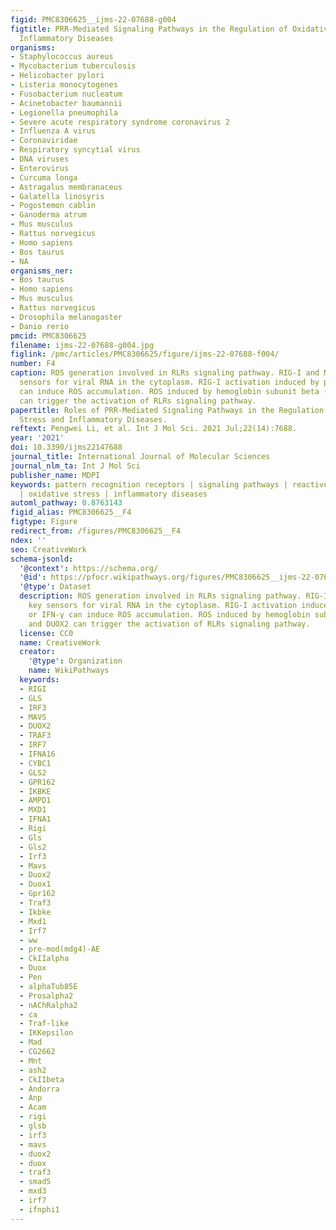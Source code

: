 ```yaml
---
figid: PMC8306625__ijms-22-07688-g004
figtitle: PRR-Mediated Signaling Pathways in the Regulation of Oxidative Stress and
  Inflammatory Diseases
organisms:
- Staphylococcus aureus
- Mycobacterium tuberculosis
- Helicobacter pylori
- Listeria monocytogenes
- Fusobacterium nucleatum
- Acinetobacter baumannii
- Legionella pneumophila
- Severe acute respiratory syndrome coronavirus 2
- Influenza A virus
- Coronaviridae
- Respiratory syncytial virus
- DNA viruses
- Enterovirus
- Curcuma longa
- Astragalus membranaceus
- Galatella linosyris
- Pogostemon cablin
- Ganoderma atrum
- Mus musculus
- Rattus norvegicus
- Homo sapiens
- Bos taurus
- NA
organisms_ner:
- Bos taurus
- Homo sapiens
- Mus musculus
- Rattus norvegicus
- Drosophila melanogaster
- Danio rerio
pmcid: PMC8306625
filename: ijms-22-07688-g004.jpg
figlink: /pmc/articles/PMC8306625/figure/ijms-22-07688-f004/
number: F4
caption: ROS generation involved in RLRs signaling pathway. RIG-I and MDA5 are key
  sensors for viral RNA in the cytoplasm. RIG-I activation induced by ppp-RNA or IFN-γ
  can induce ROS accumulation. ROS induced by hemoglobin subunit beta (HB) and DUOX2
  can trigger the activation of RLRs signaling pathway.
papertitle: Roles of PRR-Mediated Signaling Pathways in the Regulation of Oxidative
  Stress and Inflammatory Diseases.
reftext: Pengwei Li, et al. Int J Mol Sci. 2021 Jul;22(14):7688.
year: '2021'
doi: 10.3390/ijms22147688
journal_title: International Journal of Molecular Sciences
journal_nlm_ta: Int J Mol Sci
publisher_name: MDPI
keywords: pattern recognition receptors | signaling pathways | reactive oxygen species
  | oxidative stress | inflammatory diseases
automl_pathway: 0.8763143
figid_alias: PMC8306625__F4
figtype: Figure
redirect_from: /figures/PMC8306625__F4
ndex: ''
seo: CreativeWork
schema-jsonld:
  '@context': https://schema.org/
  '@id': https://pfocr.wikipathways.org/figures/PMC8306625__ijms-22-07688-g004.html
  '@type': Dataset
  description: ROS generation involved in RLRs signaling pathway. RIG-I and MDA5 are
    key sensors for viral RNA in the cytoplasm. RIG-I activation induced by ppp-RNA
    or IFN-γ can induce ROS accumulation. ROS induced by hemoglobin subunit beta (HB)
    and DUOX2 can trigger the activation of RLRs signaling pathway.
  license: CC0
  name: CreativeWork
  creator:
    '@type': Organization
    name: WikiPathways
  keywords:
  - RIGI
  - GLS
  - IRF3
  - MAVS
  - DUOX2
  - TRAF3
  - IRF7
  - IFNA16
  - CYBC1
  - GLS2
  - GPR162
  - IKBKE
  - AMPD1
  - MXD1
  - IFNA1
  - Rigi
  - Gls
  - Gls2
  - Irf3
  - Mavs
  - Duox2
  - Duox1
  - Gpr162
  - Traf3
  - Ikbke
  - Mxd1
  - Irf7
  - ww
  - pre-mod(mdg4)-AE
  - CkIIalpha
  - Duox
  - Pen
  - alphaTub85E
  - Prosalpha2
  - nAChRalpha2
  - ca
  - Traf-like
  - IKKepsilon
  - Mad
  - CG2662
  - Mnt
  - ash2
  - CkIIbeta
  - Andorra
  - Anp
  - Acam
  - rigi
  - glsb
  - irf3
  - mavs
  - duox2
  - duox
  - traf3
  - smad5
  - mxd3
  - irf7
  - ifnphi1
---
```

